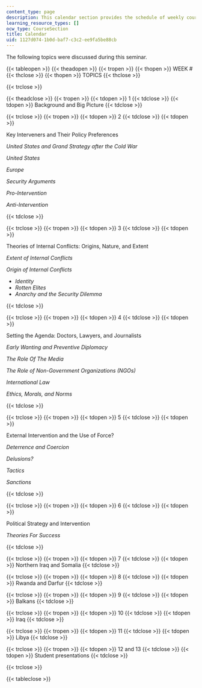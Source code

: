 ```yaml
---
content_type: page
description: This calendar section provides the schedule of weekly course topics.
learning_resource_types: []
ocw_type: CourseSection
title: Calendar
uid: 1127d074-1b0d-baf7-c3c2-ee9fa5be88cb
---
```


The following topics were discussed during this seminar.

{{< tableopen >}}
{{< theadopen >}}
{{< tropen >}}
{{< thopen >}}
WEEK #
{{< thclose >}}
{{< thopen >}}
TOPICS
{{< thclose >}}

{{< trclose >}}

{{< theadclose >}}
{{< tropen >}}
{{< tdopen >}}
1
{{< tdclose >}}
{{< tdopen >}}
Background and Big Picture
{{< tdclose >}}

{{< trclose >}}
{{< tropen >}}
{{< tdopen >}}
2
{{< tdclose >}}
{{< tdopen >}}


Key Interveners and Their Policy Preferences

_United States and Grand Strategy after the Cold War_

_United States_

_Europe_

_Security Arguments_

_Pro-Intervention_

_Anti-Intervention_


{{< tdclose >}}

{{< trclose >}}
{{< tropen >}}
{{< tdopen >}}
3
{{< tdclose >}}
{{< tdopen >}}


Theories of Internal Conflicts: Origins, Nature, and Extent

_Extent of Internal Conflicts_

_Origin of Internal Conflicts_

*   _Identity_
*   _Rotten Elites_
*   _Anarchy and the Security Dilemma_


{{< tdclose >}}

{{< trclose >}}
{{< tropen >}}
{{< tdopen >}}
4
{{< tdclose >}}
{{< tdopen >}}


Setting the Agenda: Doctors, Lawyers, and Journalists

_Early Wanting and Preventive Diplomacy_

_The Role Of The Media_

_The Role of Non-Government Organizations (NGOs)_

_International Law_

_Ethics, Morals, and Norms_


{{< tdclose >}}

{{< trclose >}}
{{< tropen >}}
{{< tdopen >}}
5
{{< tdclose >}}
{{< tdopen >}}


External Intervention and the Use of Force?

_Deterrence and Coercion_

_Delusions?_

_Tactics_

_Sanctions_


{{< tdclose >}}

{{< trclose >}}
{{< tropen >}}
{{< tdopen >}}
6
{{< tdclose >}}
{{< tdopen >}}


Political Strategy and Intervention

_Theories For Success_


{{< tdclose >}}

{{< trclose >}}
{{< tropen >}}
{{< tdopen >}}
7
{{< tdclose >}}
{{< tdopen >}}
Northern Iraq and Somalia
{{< tdclose >}}

{{< trclose >}}
{{< tropen >}}
{{< tdopen >}}
8
{{< tdclose >}}
{{< tdopen >}}
Rwanda and Darfur
{{< tdclose >}}

{{< trclose >}}
{{< tropen >}}
{{< tdopen >}}
9
{{< tdclose >}}
{{< tdopen >}}
Balkans
{{< tdclose >}}

{{< trclose >}}
{{< tropen >}}
{{< tdopen >}}
10
{{< tdclose >}}
{{< tdopen >}}
Iraq
{{< tdclose >}}

{{< trclose >}}
{{< tropen >}}
{{< tdopen >}}
11
{{< tdclose >}}
{{< tdopen >}}
Libya
{{< tdclose >}}

{{< trclose >}}
{{< tropen >}}
{{< tdopen >}}
12 and 13
{{< tdclose >}}
{{< tdopen >}}
Student presentations
{{< tdclose >}}

{{< trclose >}}

{{< tableclose >}}